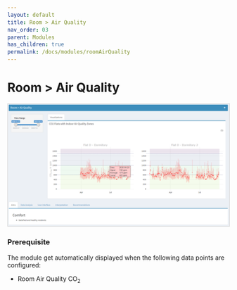 ```yaml
---
layout: default
title: Room > Air Quality
nav_order: 03
parent: Modules
has_children: true
permalink: /docs/modules/roomAirQuality
---
```


# Room > Air Quality

<img src="https://raw.githubusercontent.com/hslu-ige-laes/lcm/master/docs/assets/images/roomAirQuality_00.PNG" style="border:1px solid lightgrey"/>

### Prerequisite
The module get automatically displayed when the following data points are configured:
- Room Air Quality CO<sub>2</sub>